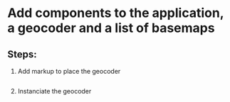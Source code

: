 # Add components to the application, a geocoder and a list of basemaps

## Steps:

1. Add markup to place the geocoder
```javascript

```

2. Instanciate the geocoder
```javascript

```